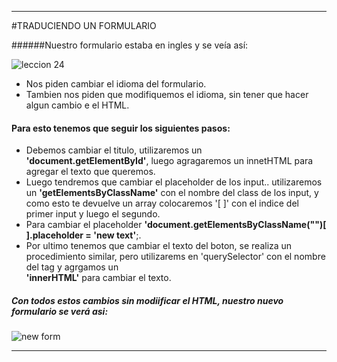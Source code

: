 ****

#TRADUCIENDO UN FORMULARIO

######Nuestro formulario estaba en ingles y se veía así:

![leccion 24](http://i63.tinypic.com/2mwxic0.jpg)

+  Nos piden cambiar el idioma del formulario.
+ Tambien nos piden que modifiquemos el idioma, sin tener que hacer algun cambio e 	el HTML.

#### Para esto tenemos que seguir los siguientes pasos:  

+ Debemos cambiar el titulo, utilizaremos un **'document.getElementById'**, luego       agragaremos un innetHTML para agregar el texto que queremos.
+ Luego tendremos que cambiar el placeholder de los input..
	utilizaremos un **'getElementsByClassName'** con el nombre del class de los input, y como esto te devuelve un array colocaremos '[ ]' con el indice del primer input y luego el segundo.
+ Para cambiar el placeholder **'document.getElementsByClassName("")[ ].placeholder 	= 'new text'**;.
+ Por ultimo tenemos que cambiar el texto del boton, se realiza un procedimiento    	similar, pero utilizarems en 'querySelector' con el nombre del tag y agrgamos un  
	**'innerHTML'** para cambiar el texto.
	
	
##### Con todos estos cambios sin modiificar el HTML, nuestro nuevo formulario se verá asi:


![new form](http://i68.tinypic.com/11j81ky.jpg)


****